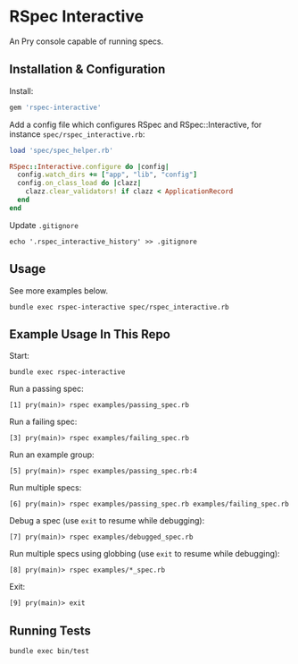 # RSpec Interactive

An Pry console capable of running specs.

## Installation & Configuration

Install:

```ruby
gem 'rspec-interactive'
```

Add a config file which configures RSpec and RSpec::Interactive, for instance `spec/rspec_interactive.rb`:

```ruby
load 'spec/spec_helper.rb'

RSpec::Interactive.configure do |config|
  config.watch_dirs += ["app", "lib", "config"]
  config.on_class_load do |clazz|
    clazz.clear_validators! if clazz < ApplicationRecord
  end
end
```

Update `.gitignore`

```shell
echo '.rspec_interactive_history' >> .gitignore
```

## Usage

See more examples below.

```shell
bundle exec rspec-interactive spec/rspec_interactive.rb
```

## Example Usage In This Repo

Start:

```shell
bundle exec rspec-interactive
```

Run a passing spec:

```shell
[1] pry(main)> rspec examples/passing_spec.rb
```

Run a failing spec:

```shell
[3] pry(main)> rspec examples/failing_spec.rb
```

Run an example group:

```shell
[5] pry(main)> rspec examples/passing_spec.rb:4
```

Run multiple specs:

```shell
[6] pry(main)> rspec examples/passing_spec.rb examples/failing_spec.rb
```

Debug a spec (use `exit` to resume while debugging):

```shell
[7] pry(main)> rspec examples/debugged_spec.rb
```

Run multiple specs using globbing (use `exit` to resume while debugging):

```shell
[8] pry(main)> rspec examples/*_spec.rb
```

Exit:

```shell
[9] pry(main)> exit
```

## Running Tests

```shell
bundle exec bin/test
```
